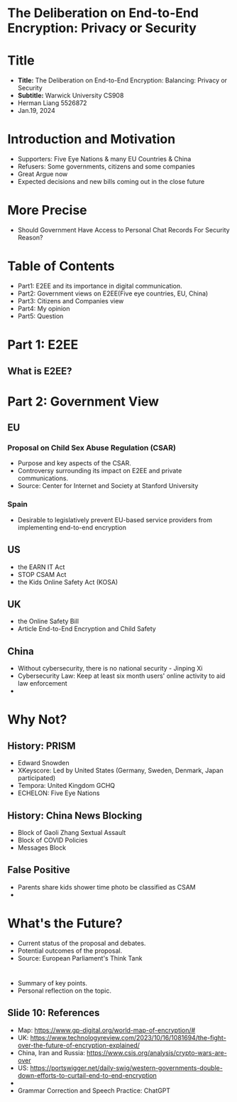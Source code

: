 # The Deliberation on End-to-End Encryption: Privacy or Security

# Title
- **Title:** The Deliberation on End-to-End Encryption: Balancing: Privacy or Security
- **Subtitle:** Warwick University CS908
- Herman Liang 5526872
- Jan.19, 2024

# Introduction and Motivation
- Supporters: Five Eye Nations & many EU Countries & China
- Refusers: Some governments, citizens and some companies
- Great Argue now
- Expected decisions and new bills coming out in the close future
# More Precise
- Should Government Have Access to Personal Chat Records For Security Reason? 
# Table of Contents
- Part1: E2EE and its importance in digital communication.
- Part2: Government views on E2EE(Five eye countries, EU, China)
- Part3: Citizens and Companies view
- Part4: My opinion
- Part5: Question
# Part 1: E2EE
## What is E2EE? 

# Part 2: Government View

## EU
### Proposal on Child Sex Abuse Regulation (CSAR)
- Purpose and key aspects of the CSAR.
- Controversy surrounding its impact on E2EE and private communications.
- Source: Center for Internet and Society at Stanford University
### Spain
- Desirable to legislatively prevent EU-based service providers from implementing end-to-end encryption
## US
- the EARN IT Act
- STOP CSAM Act
- the Kids Online Safety Act (KOSA)
## UK
- the Online Safety Bill
- Article End-to-End Encryption and Child Safety
## China
- Without cybersecurity, there is no national security - Jinping Xi
- Cybersecurity Law: Keep at least six month users' online activity to aid law enforcement
- 
# Why Not? 
## History: PRISM
- Edward Snowden
- XKeyscore: Led by United States (Germany, Sweden, Denmark, Japan participated)
- Tempora: United Kingdom GCHQ
- ECHELON: Five Eye Nations
## History: China News Blocking
- Block of Gaoli Zhang Sextual Assault
- Block of COVID Policies
- Messages Block
## False Positive
- Parents share kids shower time photo be classified as CSAM
- 
# What's the Future? 
- Current status of the proposal and debates.
- Potential outcomes of the proposal.
- Source: European Parliament's Think Tank

# 
- Summary of key points.
- Personal reflection on the topic.

## Slide 10: References
- Map: https://www.gp-digital.org/world-map-of-encryption/#
- UK: https://www.technologyreview.com/2023/10/16/1081694/the-fight-over-the-future-of-encryption-explained/
- China, Iran and Russia: https://www.csis.org/analysis/crypto-wars-are-over
- US: https://portswigger.net/daily-swig/western-governments-double-down-efforts-to-curtail-end-to-end-encryption
- 
- Grammar Correction and Speech Practice: ChatGPT

